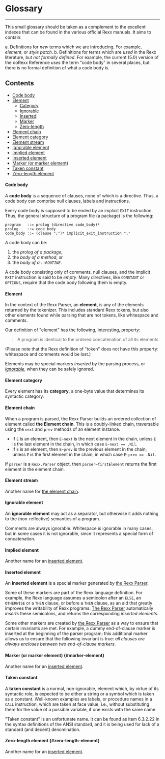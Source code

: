Glossary
========

--------------------------

This small glossary should be taken as a
complement to the excellent indexes that can
be found in the various official Rexx manuals.
It aims to contain:

a. Definitions for *new* terms which we are introducing.
   For example, *element*, or *style patch*.
b. Definitions for terms which are *used* in the
   Rexx literature, but *not formally defined*.
   For example, the current (5.0) version of
   the ooRexx Reference *uses* the term "code body"
   in several places, but there is no formal definition
   of what a code body is.

Contents
--------

- [Code body](#code-body)
- [Element](#element)
  + [Category](#element-category)
  + [Ignorable](#ignorable-element)
  + [Inserted](#inserted-element)
  + [Marker](#marker-element)
  + [Zero-length](#zero-length-element)
- [Element chain](#element-chain)
- [Element category](#category)
- [Element stream](#element-stream)
- [Ignorable element](#ignorable-element)
- [Implied element](#implied-element)
- [Inserted element](#inserted-element)
- [Marker (or marker element)](#marker-element)
- [Taken constant](#taken-constant)
- [Zero-length element](#zero-length-element)

#### Code body

A **code body** is a sequence of clauses,
none of which is a directive.
Thus, a code body can comprise null clauses,
labels and instructions.

Every code body is supposed to be ended by an
implicit `EXIT` instruction. Thus, the general structure
of a program file (a package) is the following:

~~~ebnf
program   ::= prolog (directive code_body)*
prolog    ::= code_body
code_body ::= (clause ";")* implicit_exit_instruction ";"
~~~

A code body can be:

1. the *prolog of a package*,
2. the *body of a method*, or
3. the *body of a `::ROUTINE`*.

A code body consisting only of comments, null clauses,
and the implicit `EXIT` instruction is said to be *empty*.
Many directives, like `CONSTANT` or `OPTIONS`,
require that the code body following them is empty.

#### Element

In the context of the Rexx Parser, an **element**,
is any of the elements returned by the tokenizer.
This includes standard Rexx tokens, but also
other elements found while parsing that are not
tokens, like whitespace and comments.

Our definition of "element" has the following,
interesting, property:

> A program is identical to the ordered concatenation
> of all its elements.

(Please note that the Rexx definition of "token"
does not have this property: whitespace and comments would be
lost.)

Elements may be special markers *inserted*
by the parsing process, or [*ignorable*](#ignorable-element),
when they can be safely ignored.

#### Element category

Every element has its **category**, a one-byte value
that determines its syntactic category.

#### Element chain

When a program is parsed, the Rexx Parser builds
an ordered collection of element called **the Element chain**.
This is a doubly-linked chain, traversable using the
`next` and `prev` methods of an element instance.

- If `E` is an element, then `E~next` is the next element in the chain,
  unless `E` is the last element in the chain, in which case
  `E~next == .Nil`.
- If `E` is an element, then `E~prev` is the previous element in the chain,
  unless `E` is the first element in the chain, in which case
  `E~prev == .Nil`.

If `parser` is a `Rexx.Parser` object, then `parser~firstElement`
returns the first element in the element chain.

#### Element stream

Another name for [the element chain](#element-chain).

#### Ignorable element

An **ignorable element** may act as a separator,
but otherwise it adds nothing to the
(non-reflective) semantics of a program.

Comments are always ignorable. Whitespace is
ignorable in many cases, but in some cases it is
not ignorable, since it represents a special form of
concatenation.

#### Implied element

Another name for an [inserted element](#inserted-element).

#### Inserted element

An **inserted element** is a special marker generated
by [the Rexx Parser](/rexx-parser/).

Some of these markers are part of the Rexx language definition.
For example, the Rexx language assumes a semicolon after an `ELSE`,
an `OTHERWISE` or a `THEN` clause, or before a `THEN`
clause, as an aid that greatly improves the writability
of Rexx programs. [The Rexx Parser](/rexx-parser/) automatically
*inserts* these semicolons, and returns the corresponding
*inserted elements*.

Some other markers are created by [the Rexx Parser](/rexx-parser/) as
a way to ensure that certain invariants are met. For example,
a dummy end-of-clause marker is inserted at the beginning
of the parser program; this additional marker allows us
to ensure that the following invariant is true:
*all clauses are always encloses between
two end-of-clause markers*.

#### Marker (or marker element) {#marker-element}

Another name for an [inserted element](#inserted-element).

#### Taken constant

A **taken constant** is a normal, non-ignorable, element which,
by virtue of its syntactic role, is expected to be either
a string or a symbol which is taken as a constant. Well-known
examples are labels, or procedure names in a `CALL` instruction,
which are taken at face value, i.e., without substituting them
for the value of a possible variable, if one exists with the same name.

"Taken constant" is an unfortunate name. It can be found as item
6.3.2.22 in the syntax definitions of the ANSI standard, and it is
being used for lack of a standard (and decent) denomination.

#### Zero-length element {#zero-length-element}

Another name for an [inserted element](#inserted-element).
